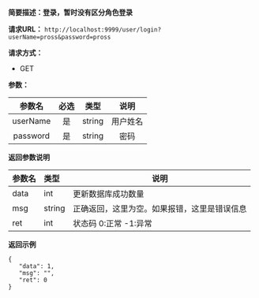 **简要描述：登录，暂时没有区分角色登录** 

**请求URL：** 
` http://localhost:9999/user/login?userName=pross&password=pross `

**请求方式：**
- GET

**参数：** 

| 参数名 | 必选 | 类型 | 说明 |
| :----: | :----: | :----: |  :----: |
| userName | 是 | string |用户姓名 |
| password | 是 | string |密码 |


 **返回参数说明** 
 
|参数名|类型|说明|
|:-----  |:-----|----- |
|data| int|更新数据库成功数量|
|msg|string|正确返回，这里为空。如果报错，这里是错误信息|
|ret|int|状态码 0:正常  -1:异常|


 **返回示例**
 ``` 
 {
	"data": 1,
	"msg": "",
	"ret": 0
}
``` 